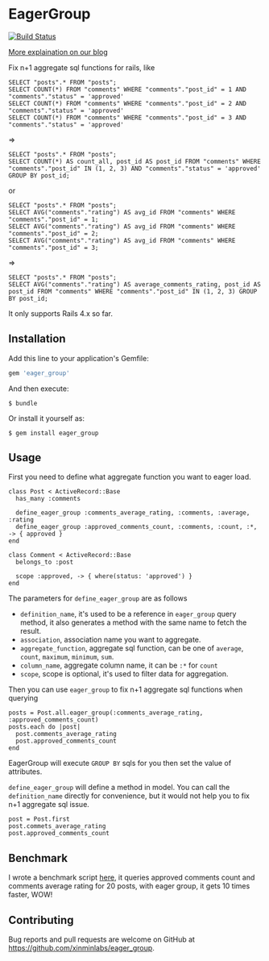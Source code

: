 # EagerGroup

[![Build Status](https://secure.travis-ci.org/xinminlabs/eager_group.png)](http://travis-ci.org/xinminlabs/eager_group)

[More explaination on our blog](http://blog.xinminlabs.com/2015/06/29/eager_group/)

Fix n+1 aggregate sql functions for rails, like

    SELECT "posts".* FROM "posts";
    SELECT COUNT(*) FROM "comments" WHERE "comments"."post_id" = 1 AND "comments"."status" = 'approved'
    SELECT COUNT(*) FROM "comments" WHERE "comments"."post_id" = 2 AND "comments"."status" = 'approved'
    SELECT COUNT(*) FROM "comments" WHERE "comments"."post_id" = 3 AND "comments"."status" = 'approved'

=>

    SELECT "posts".* FROM "posts";
    SELECT COUNT(*) AS count_all, post_id AS post_id FROM "comments" WHERE "comments"."post_id" IN (1, 2, 3) AND "comments"."status" = 'approved' GROUP BY post_id;

or

    SELECT "posts".* FROM "posts";
    SELECT AVG("comments"."rating") AS avg_id FROM "comments" WHERE "comments"."post_id" = 1;
    SELECT AVG("comments"."rating") AS avg_id FROM "comments" WHERE "comments"."post_id" = 2;
    SELECT AVG("comments"."rating") AS avg_id FROM "comments" WHERE "comments"."post_id" = 3;

=>

    SELECT "posts".* FROM "posts";
    SELECT AVG("comments"."rating") AS average_comments_rating, post_id AS post_id FROM "comments" WHERE "comments"."post_id" IN (1, 2, 3) GROUP BY post_id;

It only supports Rails 4.x so far.

## Installation

Add this line to your application's Gemfile:

```ruby
gem 'eager_group'
```

And then execute:

    $ bundle

Or install it yourself as:

    $ gem install eager_group

## Usage

First you need to define what aggregate function you want to eager
load.

    class Post < ActiveRecord::Base
      has_many :comments

      define_eager_group :comments_average_rating, :comments, :average, :rating
      define_eager_group :approved_comments_count, :comments, :count, :*, -> { approved }
    end

    class Comment < ActiveRecord::Base
      belongs_to :post

      scope :approved, -> { where(status: 'approved') }
    end

The parameters for `define_eager_group` are as follows

* `definition_name`, it's used to be a reference in `eager_group` query
method, it also generates a method with the same name to fetch the
result.
* `association`, association name you want to aggregate.
* `aggregate_function`, aggregate sql function, can be one of `average`,
`count`, `maximum`, `minimum`, `sum`.
* `column_name`, aggregate column name, it can be `:*` for `count`
* `scope`, scope is optional, it's used to filter data for aggregation.

Then you can use `eager_group` to fix n+1 aggregate sql functions
when querying

    posts = Post.all.eager_group(:comments_average_rating, :approved_comments_count)
    posts.each do |post|
      post.comments_average_rating
      post.approved_comments_count
    end

EagerGroup will execute `GROUP BY` sqls for you then set the value of
attributes.

`define_eager_group` will define a method in model. 
You can call the `definition_name` directly for convenience, 
but it would not help you to fix n+1 aggregate sql issue.

    post = Post.first
    post.commets_average_rating
    post.approved_comments_count

## Benchmark

I wrote a benchmark script [here][1], it queries approved comments count
and comments average rating for 20 posts, with eager group, it gets 10
times faster, WOW!

## Contributing

Bug reports and pull requests are welcome on GitHub at https://github.com/xinminlabs/eager_group.

[1]:  https://github.com/xinminlabs/eager_group/blob/master/benchmark.rb
